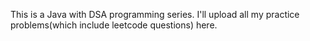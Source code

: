 This is a Java with DSA programming series. 
I'll upload all my practice problems(which include leetcode questions) here.
